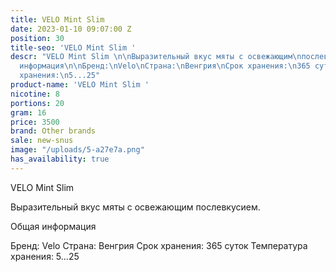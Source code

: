 ```yaml
---
title: VELO Mint Slim
date: 2023-01-10 09:07:00 Z
position: 30
title-seo: 'VELO Mint Slim '
descr: "VELO Mint Slim \n\nВыразительный вкус мяты с освежающим\nпослевкусием.\n\nОбщая
  информация\n\nБренд:\nVelo\nСтрана:\nВенгрия\nСрок хранения:\n365 суток\nТемпература
  хранения:\n5...25"
product-name: 'VELO Mint Slim '
nicotine: 8
portions: 20
gram: 16
price: 3500
brand: Other brands
sale: new-snus
image: "/uploads/5-a27e7a.png"
has_availability: true
---
```


VELO Mint Slim 

Выразительный вкус мяты с освежающим
послевкусием.

Общая информация

Бренд:
Velo
Страна:
Венгрия
Срок хранения:
365 суток
Температура хранения:
5...25